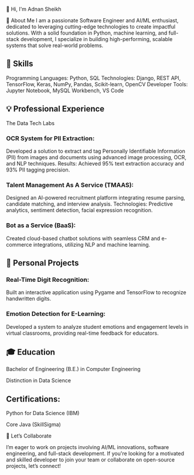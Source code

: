 👋 Hi, I'm Adnan Sheikh

🚀 About Me
I am a passionate Software Engineer and AI/ML enthusiast, dedicated to leveraging cutting-edge technologies to create impactful solutions. With a solid foundation in Python, machine learning, and full-stack development, I specialize in building high-performing, scalable systems that solve real-world problems.

## 🔧 Skills
Programming Languages: Python, SQL
Technologies: Django, REST API, TensorFlow, Keras, NumPy, Pandas, Scikit-learn, OpenCV
Developer Tools: Jupyter Notebook, MySQL Workbench, VS Code

## 💡 Professional Experience
The Data Tech Labs

### OCR System for PII Extraction:
Developed a solution to extract and tag Personally Identifiable Information (PII) from images and documents using advanced image processing, OCR, and NLP techniques.
Results: Achieved 95% text extraction accuracy and 93% PII tagging precision.

### Talent Management As A Service (TMAAS):
Designed an AI-powered recruitment platform integrating resume parsing, candidate matching, and interview analysis.
Technologies: Predictive analytics, sentiment detection, facial expression recognition.

### Bot as a Service (BaaS):
Created cloud-based chatbot solutions with seamless CRM and e-commerce integrations, utilizing NLP and machine learning.

## 🎯 Personal Projects

### Real-Time Digit Recognition:
Built an interactive application using Pygame and TensorFlow to recognize handwritten digits.

### Emotion Detection for E-Learning:
Developed a system to analyze student emotions and engagement levels in virtual classrooms, providing real-time feedback for educators.

## 🎓 Education

Bachelor of Engineering (B.E.) in Computer Engineering

Distinction in Data Science

## Certifications:

Python for Data Science (IBM)

Core Java (SkillSigma)

🌟 Let’s Collaborate

I’m eager to work on projects involving AI/ML innovations, software engineering, and full-stack development. If you're looking for a motivated and skilled developer to join your team or collaborate on open-source projects, let’s connect!
